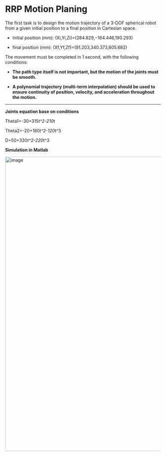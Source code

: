 # RRP Motion Planing

The first task is to design the motion trajectory of a 3-DOF spherical robot from a given initial position to a final position in Cartesian space.

- Initial position (mm): (Xi​,Yi​,Zi​)=(284.829,−164.446,190.293)

- final position (mm):   (Xf​,Yf​,Zf​)=(91.203,340.373,605.682)

The movement must be completed in 1 second, with the following conditions:

- **The path type itself is not important, but the motion of the joints must be smooth.**

- **A polynomial trajectory (multi-term interpolation) should be used to ensure continuity of position, velocity, and acceleration throughout the motion.**

---

**Joints equation base on conditions**

Theta1=-30+315*t^2-210*t 

Theta2=-20+180*t^2-120*t^3  

D=50+330*t^2-220*t^3

**Simulation in Matlab**

<img width="1896" height="950" alt="image" src="https://github.com/user-attachments/assets/04d261bd-0164-4b77-8972-310f815a2d00" />

